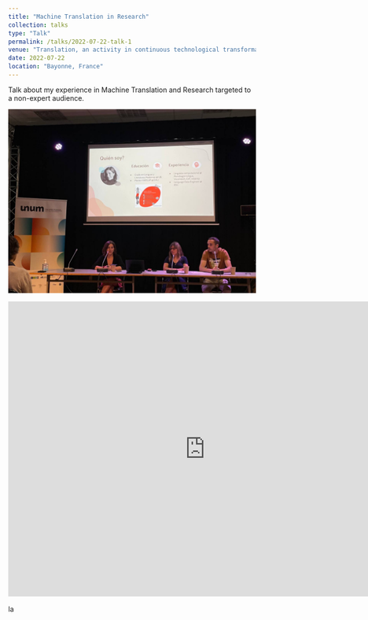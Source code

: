 ```yaml
---
title: "Machine Translation in Research"
collection: talks
type: "Talk"
permalink: /talks/2022-07-22-talk-1
venue: "Translation, an activity in continuous technological transformation, Summer School of the Basque Country"
date: 2022-07-22
location: "Bayonne, France"
---
```


Talk about my experience in Machine Translation and Research targeted to a non-expert audience.

![Me giving the talk](https://github.com/onadegibert/onadegibert.github.io/blob/master/images/2022-07-22-image-1.jpeg?raw=true)

<p><iframe src="https://docs.google.com/presentation/d/e/2PACX-1vTsSj-oftLksGEKTkzCoBSIpzooO61ZMGAUzoGBv7u20OzMQK8ctX3gCpWTMm4UowrrWumFrdQsY0Cd/embed?start=false&loop=false&delayms=5000" frameborder="0" width="800" height="600" allowfullscreen="true" mozallowfullscreen="true" webkitallowfullscreen="true"></iframe></p>la
